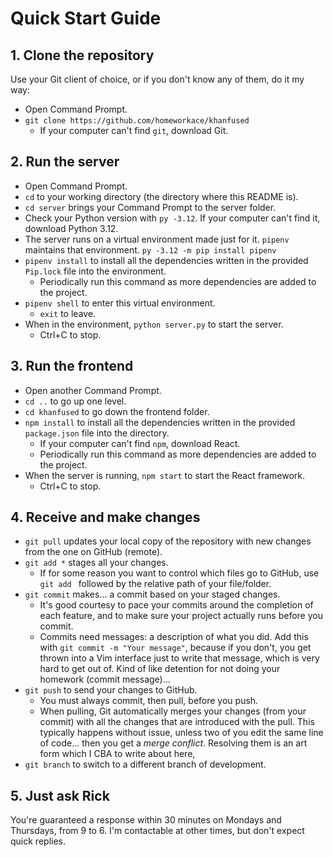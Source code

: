 # Quick Start Guide
## 1. Clone the repository
Use your Git client of choice, or if you don't know any of them, do it my way:
- Open Command Prompt.
- `git clone https://github.com/homeworkace/khanfused`
  - If your computer can't find `git`, download Git.

## 2. Run the server
- Open Command Prompt.
- `cd` to your working directory (the directory where this README is).
- `cd server` brings your Command Prompt to the server folder.
- Check your Python version with `py -3.12`. If your computer can't find it, download Python 3.12.
- The server runs on a virtual environment made just for it. `pipenv` maintains that environment. `py -3.12 -m pip install pipenv`
- `pipenv install` to install all the dependencies written in the provided `Pip.lock` file into the environment.
  - Periodically run this command as more dependencies are added to the project.
- `pipenv shell` to enter this virtual environment.
  - `exit` to leave.
- When in the environment, `python server.py` to start the server.
  - Ctrl+C to stop.

## 3. Run the frontend
- Open another Command Prompt.
- `cd ..` to go up one level.
- `cd khanfused` to go down the frontend folder.
- `npm install` to install all the dependencies written in the provided `package.json` file into the directory.
  - If your computer can't find `npm`, download React.
  - Periodically run this command as more dependencies are added to the project.
- When the server is running, `npm start` to start the React framework.
  - Ctrl+C to stop.
 
## 4. Receive and make changes
- `git pull` updates your local copy of the repository with new changes from the one on GitHub (remote).
- `git add *` stages all your changes.
  - If for some reason you want to control which files go to GitHub, use `git add ` followed by the relative path of your file/folder.
- `git commit` makes... a commit based on your staged changes.
  - It's good courtesy to pace your commits around the completion of each feature, and to make sure your project actually runs before you commit.
  - Commits need messages: a description of what you did. Add this with `git commit -m "Your message"`, because if you don't, you get thrown into a Vim interface just to write that message, which is very hard to get out of. Kind of like detention for not doing your homework (commit message)...
- `git push` to send your changes to GitHub.
  - You must always commit, then pull, before you push.
  - When pulling, Git automatically merges your changes (from your commit) with all the changes that are introduced with the pull. This typically happens without issue, unless two of you edit the same line of code... then you get a _merge conflict_. Resolving them is an art form which I CBA to write about here,
- `git branch` to switch to a different branch of development.

## 5. Just ask Rick
You're guaranteed a response within 30 minutes on Mondays and Thursdays, from 9 to 6. I'm contactable at other times, but don't expect quick replies.
